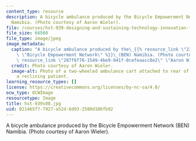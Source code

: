 ```yaml
---
content_type: resource
description: A bicycle ambulance produced by the Bicycle Empowerment Network (BEN)
  Namibia. (Photo courtesy of Aaron Wieler).
file: /courses/hst-939-designing-and-sustaining-technology-innovation-for-global-health-practice-spring-2008/021465f77927a52d6d932580d106fb92_hst-939s08.jpg
file_size: 66560
file_type: image/jpeg
image_metadata:
  caption: "A bicycle ambulance produced by the\_{{% resource_link \"234fd3a7-a1a5-4514-8268-f0376c0b5482\"\
    \ \"Bicycle Empowerment Network\" %}}\_(BEN) Namibia. (Photo courtesy of\_{{%\
    \ resource_link \"287f6f76-1549-4be9-941f-0cefeaacc8e2\" \"Aaron Wieler\" %}})."
  credit: Photo courtesy of Aaron Wieler.
  image-alt: Photo of a two-wheeled ambulance cart attached to rear of bicycle, carrying
    a reclining patient.
learning_resource_types: []
license: https://creativecommons.org/licenses/by-nc-sa/4.0/
ocw_type: OCWImage
resourcetype: Image
title: hst-939s08.jpg
uid: 021465f7-7927-a52d-6d93-2580d106fb92
---
```

A bicycle ambulance produced by the Bicycle Empowerment Network (BEN) Namibia. (Photo courtesy of Aaron Wieler).
